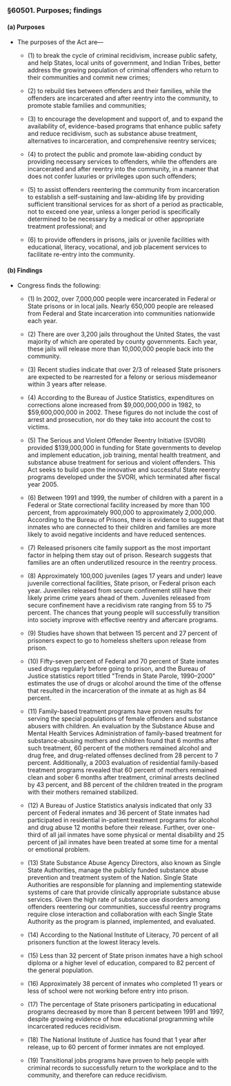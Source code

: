 ### §60501. Purposes; findings
#### (a) Purposes
* The purposes of the Act are—

  * (1) to break the cycle of criminal recidivism, increase public safety, and help States, local units of government, and Indian Tribes, better address the growing population of criminal offenders who return to their communities and commit new crimes;

  * (2) to rebuild ties between offenders and their families, while the offenders are incarcerated and after reentry into the community, to promote stable families and communities;

  * (3) to encourage the development and support of, and to expand the availability of, evidence-based programs that enhance public safety and reduce recidivism, such as substance abuse treatment, alternatives to incarceration, and comprehensive reentry services;

  * (4) to protect the public and promote law-abiding conduct by providing necessary services to offenders, while the offenders are incarcerated and after reentry into the community, in a manner that does not confer luxuries or privileges upon such offenders;

  * (5) to assist offenders reentering the community from incarceration to establish a self-sustaining and law-abiding life by providing sufficient transitional services for as short of a period as practicable, not to exceed one year, unless a longer period is specifically determined to be necessary by a medical or other appropriate treatment professional; and

  * (6) to provide offenders in prisons, jails or juvenile facilities with educational, literacy, vocational, and job placement services to facilitate re-entry into the community.

#### (b) Findings
* Congress finds the following:

  * (1) In 2002, over 7,000,000 people were incarcerated in Federal or State prisons or in local jails. Nearly 650,000 people are released from Federal and State incarceration into communities nationwide each year.

  * (2) There are over 3,200 jails throughout the United States, the vast majority of which are operated by county governments. Each year, these jails will release more than 10,000,000 people back into the community.

  * (3) Recent studies indicate that over 2/3 of released State prisoners are expected to be rearrested for a felony or serious misdemeanor within 3 years after release.

  * (4) According to the Bureau of Justice Statistics, expenditures on corrections alone increased from $9,000,000,000 in 1982, to $59,600,000,000 in 2002. These figures do not include the cost of arrest and prosecution, nor do they take into account the cost to victims.

  * (5) The Serious and Violent Offender Reentry Initiative (SVORI) provided $139,000,000 in funding for State governments to develop and implement education, job training, mental health treatment, and substance abuse treatment for serious and violent offenders. This Act seeks to build upon the innovative and successful State reentry programs developed under the SVORI, which terminated after fiscal year 2005.

  * (6) Between 1991 and 1999, the number of children with a parent in a Federal or State correctional facility increased by more than 100 percent, from approximately 900,000 to approximately 2,000,000. According to the Bureau of Prisons, there is evidence to suggest that inmates who are connected to their children and families are more likely to avoid negative incidents and have reduced sentences.

  * (7) Released prisoners cite family support as the most important factor in helping them stay out of prison. Research suggests that families are an often underutilized resource in the reentry process.

  * (8) Approximately 100,000 juveniles (ages 17 years and under) leave juvenile correctional facilities, State prison, or Federal prison each year. Juveniles released from secure confinement still have their likely prime crime years ahead of them. Juveniles released from secure confinement have a recidivism rate ranging from 55 to 75 percent. The chances that young people will successfully transition into society improve with effective reentry and aftercare programs.

  * (9) Studies have shown that between 15 percent and 27 percent of prisoners expect to go to homeless shelters upon release from prison.

  * (10) Fifty-seven percent of Federal and 70 percent of State inmates used drugs regularly before going to prison, and the Bureau of Justice statistics report titled "Trends in State Parole, 1990–2000" estimates the use of drugs or alcohol around the time of the offense that resulted in the incarceration of the inmate at as high as 84 percent.

  * (11) Family-based treatment programs have proven results for serving the special populations of female offenders and substance abusers with children. An evaluation by the Substance Abuse and Mental Health Services Administration of family-based treatment for substance-abusing mothers and children found that 6 months after such treatment, 60 percent of the mothers remained alcohol and drug free, and drug-related offenses declined from 28 percent to 7 percent. Additionally, a 2003 evaluation of residential family-based treatment programs revealed that 60 percent of mothers remained clean and sober 6 months after treatment, criminal arrests declined by 43 percent, and 88 percent of the children treated in the program with their mothers remained stabilized.

  * (12) A Bureau of Justice Statistics analysis indicated that only 33 percent of Federal inmates and 36 percent of State inmates had participated in residential in-patient treatment programs for alcohol and drug abuse 12 months before their release. Further, over one-third of all jail inmates have some physical or mental disability and 25 percent of jail inmates have been treated at some time for a mental or emotional problem.

  * (13) State Substance Abuse Agency Directors, also known as Single State Authorities, manage the publicly funded substance abuse prevention and treatment system of the Nation. Single State Authorities are responsible for planning and implementing statewide systems of care that provide clinically appropriate substance abuse services. Given the high rate of substance use disorders among offenders reentering our communities, successful reentry programs require close interaction and collaboration with each Single State Authority as the program is planned, implemented, and evaluated.

  * (14) According to the National Institute of Literacy, 70 percent of all prisoners function at the lowest literacy levels.

  * (15) Less than 32 percent of State prison inmates have a high school diploma or a higher level of education, compared to 82 percent of the general population.

  * (16) Approximately 38 percent of inmates who completed 11 years or less of school were not working before entry into prison.

  * (17) The percentage of State prisoners participating in educational programs decreased by more than 8 percent between 1991 and 1997, despite growing evidence of how educational programming while incarcerated reduces recidivism.

  * (18) The National Institute of Justice has found that 1 year after release, up to 60 percent of former inmates are not employed.

  * (19) Transitional jobs programs have proven to help people with criminal records to successfully return to the workplace and to the community, and therefore can reduce recidivism.